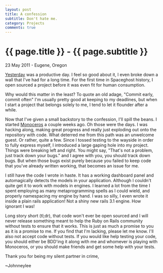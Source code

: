 ```yaml
---
layout: post
title: A confession
subtitle: Don't hate me.
category: Projects
comments: true
---
```


{{ page.title }} - {{ page.subtitle }}
================
<p class="meta">23 May 2011 - Eugene, Oregon</p>

[Yesterday](/Projects/2011/05/22/Monoceros-beginning.html) was a productive day. I feel so good about it, I even broke down a wall that I've had for a long time. For the first time in Spaceghost history, I open sourced a project before it was even fit for human consumption.

Why would this matter in the least? To quote an old adage, "Commit early, commit often"
I'm usually pretty good at keeping to my deadlines, but when I start a project that belongs solely to me, I tend to let it flounder after a while.

Now that I've given a small backstory to the confession, I'll spill the beans. I started [Monoceros](https://github.com/Spaceghost/Monoceros) a couple weeks ago. Oh those were the days. I was hacking along, making great progress and really just exploding out onto the repository with code. What deterred me from this path was an unwelcome guest. Or rather, quite a few. Since I tossed testing to the wayside in order to fully express myself, I introduced a large gaping hole into my project. Things were breaking left and right. You might say, "That's not a problem, just track down your bugs." and I agree with you, you should track down bugs. But when those bugs exist purely because you failed to keep code that you've already written working, that becomes an issue for me.

I still have the code I wrote in haste. It has a working dashboard panel and automagically detects the models in your application. Although I couldn't quite get it to work with models in engines. I learned a lot from the time I spent employing as many metaprogramming spells as I could wield, and properly namespacing my engine by hand. I was so silly, I even wrote it inside a plain rails application! Not a shiny new rails 3.1 engine. How ignorant I was!

Long story short (tl;dr), that code won't ever be open sourced and I will never release something meant to help the Ruby on Rails community without tests to ensure that it works. This is just as much a promise to you as it is a promise to me. If you find that I'm lacking, please let me know. I'll also not accept code without tests. If you would like help testing your code, you should either be BDD'ing it along with me and whomever is playing with Monoceros, or you should make friends and get some help with your tests.

Thank you for being my silent partner in crime,

~Johnneylee

